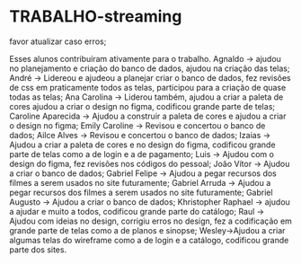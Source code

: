 # TRABALHO-streaming

favor atualizar caso erros;

Esses alunos contribuíram ativamente para o trabalho. 
Agnaldo -> ajudou no planejamento e criação do banco de dados, ajudou na criação das telas;
André -> Lidereou e ajudeou a planejar criar o banco de dados, fez revisões de css em praticamente todos as telas, participou para a criação de quase todas as telas;
Ana Carolina -> Liderou também, ajudou a criar a paleta de cores ajudou a criar o design no figma, codificou grande parte de telas;
Caroline Aparecida -> Ajudou a construir a paleta de cores e ajudou a criar o design no figma;
Emily Caroline -> Revisou e concertou o banco de dados;
Ailce Alves -> Revisou e concertou o banco de dados;
Izaias -> Ajudou a criar a paleta de cores e no design do figma, codificou grande parte de telas como a de login e a de pagamento;
Luis -> Ajudou com o design do figma, fez revisões nos códigos do pessoal;
João Vítor -> Ajudou a criar o banco de dados;
Gabriel Felipe -> Ajudou a pegar recursos dos filmes a serem usados no site futuramente;
Gabriel Arruda -> Ajudou a pegar recursos dos filmes a serem usados no site futuramente;
Gabriel Augusto -> Ajudou a criar o banco de dados;
Khristopher Raphael -> ajudou a ajudar e muito a todos, codificou grande parte do catálogo;
Raul -> Ajudou com ideias no design, corrigiu erros no design, fez a codificação em grande parte de telas como a de planos e sinopse;
Wesley->Ajudou a criar algumas telas do wireframe como a de login e a catálogo, codificou grande parte dos sites. 
